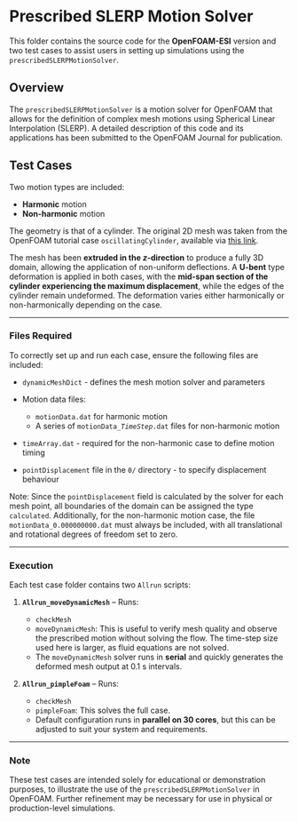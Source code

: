 # **Prescribed SLERP Motion Solver**

This folder contains the source code for the **OpenFOAM-ESI** version and two test cases to assist users in setting up simulations using the `prescribedSLERPMotionSolver`.

## **Overview**

The `prescribedSLERPMotionSolver` is a motion solver for OpenFOAM that allows for the definition of complex mesh motions using Spherical Linear Interpolation (SLERP). A detailed description of this code and its applications has been submitted to the OpenFOAM Journal for publication.

## **Test Cases**

Two motion types are included:

* **Harmonic** motion
* **Non-harmonic** motion

The geometry is that of a cylinder. The original 2D mesh was taken from the OpenFOAM tutorial case `oscillatingCylinder`, available via [this link](https://figshare.com/articles/presentation/OpenFOAM_advanced_training_Moving_meshes_rigid_body_motion_adaptive_mesh_refinement_and_overset_meshes/19310492).

The mesh has been **extruded in the *z*-direction** to produce a fully 3D domain, allowing the application of non-uniform deflections. A **U-bent** type deformation is applied in both cases, with the **mid-span section of the cylinder experiencing the maximum displacement**, while the edges of the cylinder remain undeformed. The deformation varies either harmonically or non-harmonically depending on the case.

---

### **Files Required**

To correctly set up and run each case, ensure the following files are included:

* `dynamicMeshDict` - defines the mesh motion solver and parameters
* Motion data files:

  * `motionData.dat` for harmonic motion
  * A series of `motionData_`*`TimeStep`*`.dat` files for non-harmonic motion
* `timeArray.dat` - required for the non-harmonic case to define motion timing
* `pointDisplacement` file in the `0/` directory - to specify displacement behaviour

Note: Since the `pointDisplacement` field is calculated by the solver for each mesh point, all boundaries of the domain can be assigned the type `calculated`. Additionally, for the non-harmonic motion case, the file `motionData_0.000000000.dat` must always be included, with all translational and rotational degrees of freedom set to zero.

---

### **Execution**

Each test case folder contains two `Allrun` scripts:

1. **`Allrun_moveDynamicMesh`** – Runs:

   * `checkMesh`
   * `moveDynamicMesh`:
     This is useful to verify mesh quality and observe the prescribed motion without solving the flow. The time-step size used here is larger, as fluid equations are not solved.
   * The `moveDynamicMesh` solver runs in **serial** and quickly generates the deformed mesh output at 0.1 s intervals.  

2. **`Allrun_pimpleFoam`** – Runs:

   * `checkMesh`
   * `pimpleFoam`:
     This solves the full case.
   * Default configuration runs in **parallel on 30 cores**, but this can be adjusted to suit your system and requirements.


---

### **Note**

These test cases are intended solely for educational or demonstration purposes, to illustrate the use of the `prescribedSLERPMotionSolver` in OpenFOAM. Further refinement may be necessary for use in physical or production-level simulations.



